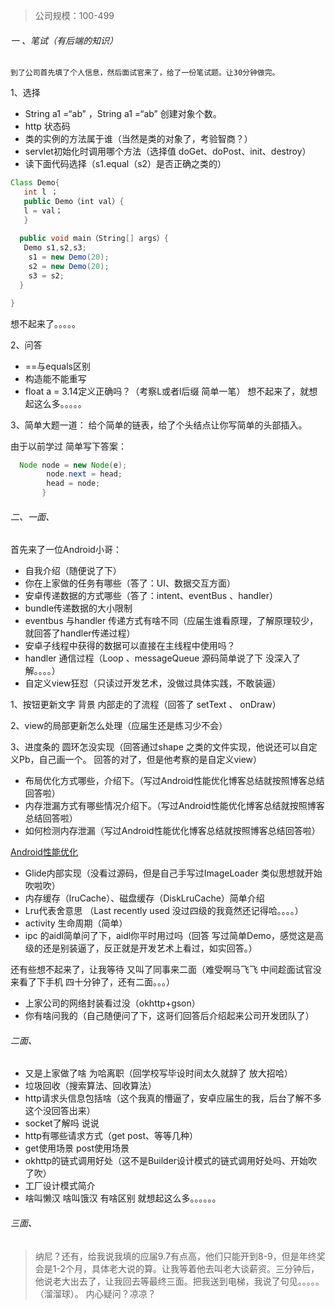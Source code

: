 
>公司规模：100-499


###### 一 、笔试（有后端的知识）
```
到了公司首先填了个人信息，然后面试官来了，给了一份笔试题。让30分钟做完。
```
1、选择
- String a1 =“ab” ，String a1 =“ab” 创建对象个数。
- http 状态码
- 类的实例的方法属于谁（当然是类的对象了，考验智商？）
- servlet初始化时调用哪个方法（选择值 doGet、doPost、init、destroy）
- 读下面代码选择（s1.equal（s2）是否正确之类的）
```java
Class Demo{
   int l ；
   public Demo（int val）{
   l = val；
   }
   
  public void main（String[] args）{
   Demo s1,s2,s3;
    s1 = new Demo(20);
    s2 = new Demo(20);
    s3 = s2;
  }

}
```
想不起来了。。。。。

2、问答
- ==与equals区别
- 构造能不能重写
- float  a = 3.14定义正确吗？（考察L或者l后缀 简单一笔）
想不起来了，就想起这么多。。。。。

3、简单大题一道：
 给个简单的链表，给了个头结点让你写简单的头部插入。

由于以前学过 简单写下答案：
```java
  Node node = new Node(e);
        node.next = head;
        head = node;
       }
```
###### 二、一面、

首先来了一位Android小哥：
- 自我介绍（随便说了下）
- 你在上家做的任务有哪些（答了：UI、数据交互方面）
- 安卓传递数据的方式哪些（答了：intent、eventBus 、handler）
- bundle传递数据的大小限制
- eventbus 与handler 传递方式有啥不同（应届生谁看原理，了解原理较少，就回答了handler传递过程）
- 安卓子线程中获得的数据可以直接在主线程中使用吗？
- handler 通信过程（Loop 、messageQueue 源码简单说了下  没深入了解。。。。）
- 自定义view狂怼（只读过开发艺术，没做过具体实践，不敢装逼）

 1、按钮更新文字 背景 内部走的了流程（回答了 setText 、 onDraw）
 
 2、view的局部更新怎么处理（应届生还是练习少不会）
 
 3、进度条的 圆环怎没实现（回答通过shape 之类的文件实现，他说还可以自定义Pb，自己画一个。 回答的对了，但是他考察的是自定义view）
 
- 布局优化方式哪些，介绍下。（写过Android性能优化博客总结就按照博客总结回答啦）
- 内存泄漏方式有哪些情况介绍下。（写过Android性能优化博客总结就按照博客总结回答啦）
- 如何检测内存泄漏（写过Android性能优化博客总结就按照博客总结回答啦）

[Android性能优化](https://blog.csdn.net/qq_38350635/article/details/89430523)

- Glide内部实现（没看过源码，但是自己手写过ImageLoader 类似思想就开始吹啦吹）
- 内存缓存（lruCache）、磁盘缓存（DiskLruCache）简单介绍
- Lru代表舍意思  （Last recently used   没过四级的我竟然还记得哈。。。。）
- activity 生命周期（简单）
- ipc  的aidl简单问了下，aidl你平时用过吗（回答 写过简单Demo，感觉这是高级的还是别装逼了，反正就是开发艺术上看过，如实回答。）

还有些想不起来了，让我等待 又叫了同事来二面（难受啊马飞飞 中间趁面试官没来看了下手机 四十分钟了，还有二面。。。）
- 上家公司的网络封装看过没（okhttp+gson）
- 你有啥问我的（自己随便问了下，这哥们回答后介绍起来公司开发团队了）
###### 二面、
- 又是上家做了啥   为哈离职（回学校写毕设时间太久就辞了  放大招哈）
- 垃圾回收（搜索算法、回收算法）
- http请求头信息包括啥（这个我真的懵逼了，安卓应届生的我，后台了解不多这个没回答出来）
- socket了解吗 说说
- http有哪些请求方式（get post、等等几种）
- get使用场景 post使用场景
- okhttp的链式调用好处（这不是Builder设计模式的链式调用好处吗、开始吹了吹）
- 工厂设计模式简介
- 啥叫懒汉 啥叫饿汉 有啥区别
就想起这么多。。。。。。
###### 三面、

>纳尼？还有，给我说我填的应届9.7有点高，他们只能开到8-9，但是年终奖会是1-2个月，具体老大说的算。让我等着他去叫老大谈薪资。三分钟后，他说老大出去了，让我回去等最终三面。把我送到电梯，我说了句见。。。。。（溜溜球）。
内心疑问？凉凉？






